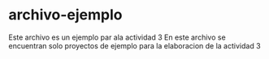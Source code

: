 # archivo-ejemplo
Este archivo es un ejemplo par ala actividad 3
En este archivo se encuentran solo proyectos de ejemplo para la elaboracion de la actividad 3
